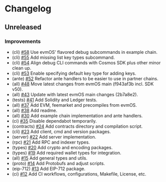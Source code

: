 <!--
This changelog was created using the `clu` binary
(https://github.com/MalteHerrmann/changelog-utils).
-->
# Changelog

## Unreleased

### Improvements

- (cli) [#58](https://github.com/evmos/os/pull/58) Use evmOS' flavored debug subcommands in example chain.
- (cli) [#55](https://github.com/evmos/os/pull/55) Add missing list key types subcommand.
- (cli) [#54](https://github.com/evmos/os/pull/54) Align debug CLI commands with Cosmos SDK plus other minor clean up.
- (cli) [#53](https://github.com/evmos/os/pull/53) Enable specifying default key type for adding keys.
- (ante) [#52](https://github.com/evmos/os/pull/52) Refactor ante handlers to be easier to use in partner chains.
- (all) [#48](https://github.com/evmos/os/pull/48) Move latest changes from evmOS main (f943af3b incl. SDK v50).
- (all) [#43](https://github.com/evmos/os/pull/43) Update with latest evmOS main changes (2b7a8e2).
- (tests) [#41](https://github.com/evmos/os/pull/41) Add Solidity and Ledger tests.
- (all) [#37](https://github.com/evmos/os/pull/37) Add EVM, feemarket and precompiles from evmOS.
- (all) [#38](https://github.com/evmos/os/pull/38) Add readme.
- (all) [#30](https://github.com/evmos/os/pull/30) Add example chain implementation and ante handlers.
- (ci) [#35](https://github.com/evmos/os/pull/35) Disable dependabot temporarily.
- (contracts) [#24](https://github.com/evmos/os/pull/24) Add contracts directory and compilation script.
- (cli) [#23](https://github.com/evmos/os/pull/23) Add client, cmd and version packages.
- (server) [#22](https://github.com/evmos/os/pull/22) Add server implementation.
- (rpc) [#21](https://github.com/evmos/os/pull/21) Add RPC and indexer types.
- (types) [#20](https://github.com/evmos/os/pull/20) Add crypto and encoding packages.
- (types) [#19](https://github.com/evmos/os/pull/19) Add required wallet types for integration.
- (all) [#15](https://github.com/evmos/os/pull/15) Add general types and utils.
- (proto) [#14](https://github.com/evmos/os/pull/14) Add Protobufs and adjust scripts.
- (eip-712) [#13](https://github.com/evmos/os/pull/13) Add EIP-712 package.
- (ci) [#12](https://github.com/evmos/os/pull/12) Add CI workflows, configurations, Makefile, License, etc.
